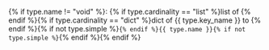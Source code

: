 {% if type.name != "void" %}: {% if type.cardinality == "list" %}list of {% endif %}{% if type.cardinality == "dict" %}dict of {{ type.key_name }} to {% endif %}{% if not type.simple %}`{% endif %}{{ type.name }}{% if not type.simple %}`{% endif %}{% endif %}